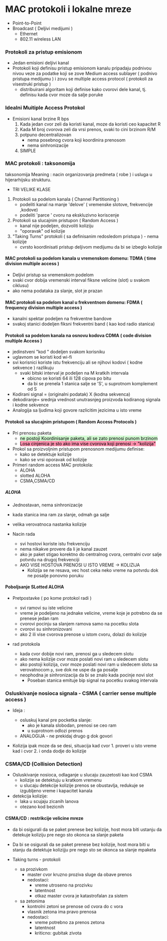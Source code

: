 # MAC protokoli i lokalne mreze

- Point-to-Point
- Broadcast ( Deljivi medijumi )
	- Ethernet
	- 802.11 wireless LAN

### Protokoli za pristup emisionom

- Jedan emisioni deljivi kanal 
- Protokoli koji definisu pristup emisionom kanalu pripadaju podnivou nivou veze za podatke koji se zove Medium access sublayer ( podnivo pristupa medijumu ) i zovu se multiple access protocol ( protokoli za visestruki pristup )
	- distribuirani algoritam koji definise kako cvorovi dele kanal, tj. definisu kada cvor moze da salje poruke
### Idealni Muitiple Access Protokol

- Emisioni kanal brzine R bps
	1. Kada jedan cvor zeli da koristi kanal, moze da koristi ceo kapacitet R
	2. Kada M broj cvorova zeli da vrsi prenos, svaki to cini brzinom R/M
	3. potpuno decentralizovan
		- nema posebnog cvora koji koordinira prenosom
		- nema sinhronizacije
	4. SIMPLE
### MAC protokoli : taksonomija 
taksonomija Meaning : nacin organizovanja predmeta ( robe ) i usluga u hijerarhijsku strukturu.

- TRI VELIKE  KLASE
1. Protokoli sa podelom kanala ( Channel Partitioning )
	- podeliti kanal na manje 'delove' ( vremenske slotove, frekvencije ,kodove)
	- podeliti 'parce ' cvoru na ekskluzivno koriscenje
2. Protokoli sa slucajnim pristupon ( Random Access )
	- kanal nije podeljen, dozvoliti koliziju
	- "oporavak" od kolizije
3. "Taking Turns" protokoli ( sa definisanim redosledom pristupa ) - nema kolizije
	- cvrsto koordinisati pristup deljivom medijumu da bi se izbeglo kolizije

#### MAC protokoli sa podelom kanala u vremenskom domenu: TDMA ( time division multiple access )

- Deljivi pristup sa vremenskom podelom
- svaki cvor dobija vremenski interval fiksne velicine (slot) u svakom ciklusu)
- ako nema podataka za slanje, slot je prazan
#### MAC protokoli sa podelom kanal u frekventnom domenu: FDMA ( frequency division multiple access )

-  kanalni spektar podeljen na frekventne bandove
- svakoj stanici dodeljen fiksni frekventni band ( kao kod radio stanica)

#### Protokoli sa podelom kanala na osnovu kodova CDMA ( code division multiple Access )

- jedinstveni "kod " dodeljen svakom korisniku
- uglavnom se koristi kod wi-fi
- svi korisnici koriste istu frekvenciju ali se njihovi kodovi ( kodne sekvence ) razlikuju
	- svaki bitski interval je podeljen na M kratkih intervala
		- obicno se koristi 64 ili 128 cipova po bitu
		- da bi se prenela 1 stanica salje se 'S', u suprotnom komplement od S
- Kodirani signal = (originalni podatak) X (kodna sekvenca)
- dekodiranje= srednja vrednost unutrasnjeg proizvoda kodiranog signala i kodne sekvence
- Analogija sa ljudima koji govore razlicitim jezicima u isto vreme

#### Protokoli sa slucajnim pristupom ( Random Access Protocols )

- Pri prenosu paketa  
	- <mark style="background: #BBFABBA6;">ne postoji Koordinisanje paketa, ali se zato prenosi punom brzinom</mark>
	- <mark style="background: #FF5582A6;">Losa cinjenica je sto ako ima vise cvorova koji prenosi -> "kolizija"</mark>
- Prokol sa proizvoljnim pristupom prenosnom medijumu definise:
	- kako se detektuje kolizije
	- kako se vrsi oporavak od kolizije
- Primeri random access MAC protokola: 
	- ALOHA
	- slotted ALOHA
	- CSMA,CSMA/CD


##### ALOHA
- Jednostavan, nema sinhronizacije
- kada stanica ima ram za slanje, odmah ga salje
- velika verovatnoca nastanka kolizije

- Nacin rada
	- svi hostovi koriste istu frekvenciju
	- nema nikakve provere da li je kanal zauzet
	- ako je paket stigao korektno do centralnog cvora, centralni cvor salje potvrdu na drugoj frekvenciji
	- AKO VISE HOSTOVA PRENOSI U ISTO VREME -> KOLIZIJA
		- Kolizija se ne resava, vec host ceka neko vreme na potvrdu dok ne posalje ponovno poruku

#### Poboljsanje SLotted ALOHA 

- Pretpostavke ( po kome protokol radi ) 
	- svi ramovi su iste velicine
	- vreme je podeljeno na jednake velicine, vreme koje je potrebno da se prenese jedan ram
	- cvorovi pocinju sa slanjem ramova samo na pocetku slota
	- cvorovi su sinhronizovani
	- ako 2 ili vise cvorova prenose u istom cvoru, dolazi do kolizije

- rad protokola
	- kada cvor dobije novi ram, prenosi ga u sledecem slotu
	- ako nema kolizije cvor moze poslati novi  ram u sledecem slotu
	- ako postoji kolizija, cvor moze poslati novi ram u sledecem slotu sa verovatnocom `p`, sve dok ne uspe da ga posalje
	- neophodna je sinhronizacija da bi se znalo kada pocinje novi slot
		- Poseban stanica emituje bip signal na pocetku svakog intervala

### Osluskivanje nosioca signala - CSMA ( carrier sense multiple access )

- Ideja :
	- osluskuj kanal pre pocketka slanje: 
		- ako je kanala slobodan, prenosi se ceo ram
		- u suprotnom odlozi prenos
	- ANALOGIJA -  ne prekidaj drugo g dok govori

- Kolizija ipak moze da se desi, situacija kad cvor 1.  proveri u isto vreme kad i cvor 2. i onda dodje do kolizije
### CSMA/CD (Collision Detection)
- Osluskivanje nosioca, odlaganje u slucaju zauzetosti kao kod CSMA
	- kolizije se detektuju u kratkom vremenu 
	- u slucaju detekcije kolizije prenos se obustavlja, redukuje se izgubljeno vreme i kapacitet kanala
- detekcija kolizije:
	- laka u scujaju zicanih lanova
	- otezano kod bezicnih

#### CSMA/CD : restrikcije velicine mreze
- da bi osigurali da se paket prenese bez kolizije, host mora biti ustanju  da detekuje koliziju pre nego sto okonca sa slanje paketa
- Da bi se osigurali da se paket prenese bez kolizije, host mora biti u stanju da detektuje kolizijju pre nego sto se okonca sa slanje mpaketa

- Taking turns - protokoli
	- sa prozivkom
		- master cvor kruzno proziva sluge da obave prenos
		- nedostaci:
			- vreme utroseno na prozivku
			- latentnost
			- otkaz master cvora je katastrofalan za sistem
	- sa zetonima
		- kontrolni zetoni se prenose od cvora do c vora
		- vlasnik zetona ima pravo prenosa
		- nedostaci:
			- vreme potrebno za prenos zetona
			- latentnost
			- kriticno: gubitak zivota


